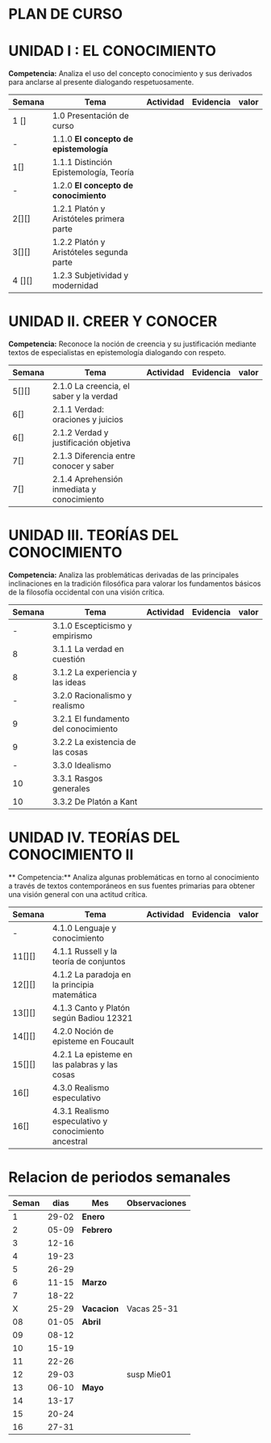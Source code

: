 # PLAN DE CURSO 

# UNIDAD I : EL CONOCIMIENTO  
**Competencia:** 
Analiza el uso del concepto conocimiento y sus derivados para anclarse al
presente dialogando respetuosamente.


| Semana | Tema                                     | Actividad | Evidencia | valor |
|--------|------------------------------------------|-----------|-----------|-------|
| 1 []   | 1.0 Presentación de curso                |           |           |       |
| -      | 1.1.0 **El concepto de epistemología**   |           |           |       |
| 1[]    | 1.1.1 Distinción  Epistemología, Teoría  |           |           |       |
| -      | 1.2.0 **El concepto de conocimiento**    |           |           |       |
| 2[][]  | 1.2.1 Platón y Aristóteles primera parte |           |           |       |
| 3[][]  | 1.2.2 Platón y Aristóteles segunda parte |           |           |       |
| 4 [][] | 1.2.3 Subjetividad y modernidad          |           |           |       |


# UNIDAD II. CREER Y CONOCER
**Competencia:**
Reconoce la noción de creencia y su justificación mediante textos de especialistas 
en epistemología dialogando con respeto.


| Semana | Tema                                       | Actividad | Evidencia | valor |
|--------|--------------------------------------------|-----------|-----------|-------|
| 5[][]  | 2.1.0 La creencia, el saber y la verdad    |           |           |       |
| 6[]    | 2.1.1 Verdad: oraciones y juicios          |           |           |       |
| 6[]    | 2.1.2 Verdad y justificación objetiva      |           |           |       |
| 7[]    | 2.1.3 Diferencia entre conocer y saber     |           |           |       |
| 7[]    | 2.1.4 Aprehensión inmediata y conocimiento |           |           |       |




# UNIDAD III. TEORÍAS DEL CONOCIMIENTO  
**Competencia:** 
 Analiza las problemáticas derivadas de las principales inclinaciones en la tradición
filosófica para valorar los fundamentos básicos de la filosofía occidental con una
visión crítica.


| Semana | Tema                                  | Actividad | Evidencia | valor |
|--------|---------------------------------------|-----------|-----------|-------|
| -      | 3.1.0 Escepticismo y empirismo        |           |           |       |
| 8      | 3.1.1 La verdad en cuestión           |           |           |       |
| 8      | 3.1.2 La experiencia y las ideas      |           |           |       |
| -      | 3.2.0 Racionalismo y realismo         |           |           |       |
| 9      | 3.2.1 El fundamento  del conocimiento |           |           |       |
| 9      | 3.2.2 La existencia de las cosas      |           |           |       |
| -      | 3.3.0 Idealismo                       |           |           |       |
| 10     | 3.3.1 Rasgos generales                |           |           |       |
| 10     | 3.3.2 De Platón a Kant                |           |           |       |
 

 
# UNIDAD IV. TEORÍAS DEL CONOCIMIENTO II 
** Competencia:** 
Analiza algunas problemáticas en torno al conocimiento a través de
textos contemporáneos en sus fuentes primarias para obtener una visión 
general con una actitud crítica.



| Semana | Tema                                                 | Actividad | Evidencia | valor |
|--------|------------------------------------------------------|-----------|-----------|-------|
| -      | 4.1.0 Lenguaje y conocimiento                        |           |           |       |
| 11[][] | 4.1.1 Russell y la teoría de conjuntos               |           |           |       |
| 12[][] | 4.1.2 La paradoja en la principia matemática         |           |           |       |
| 13[][] | 4.1.3 Canto y Platón según Badiou   12321                 |           |           |       |
| 14[][] | 4.2.0 Noción de episteme en Foucault                 |           |           |       |
| 15[][] | 4.2.1 La episteme en las palabras y las cosas        |           |           |       |
| 16[]   | 4.3.0 Realismo especulativo                          |           |           |       |
| 16[]   | 4.3.1 Realismo especulativo y conocimiento ancestral |           |           |       |




# Relacion de periodos semanales 
 

| Seman  | dias  | Mes         | Observaciones    |
|--------|-------|-------------|------------------|
| 1      | 29-02 | **Enero**   |                  |
| 2      | 05-09 | **Febrero** |                  |
| 3      | 12-16 |             |                  |
| 4      | 19-23 |             |                  |
| 5      | 26-29 |             |                  |
| 6      | 11-15 | **Marzo**   |                  |
| 7      | 18-22 |             |                  |
| X      | 25-29 |**Vacacion** | Vacas  25-31     |
| 08     | 01-05 | **Abril**   |                  |
| 09     | 08-12 |             |                  |
| 10     | 15-19 |             |                  |
| 11     | 22-26 |             |                  |
| 12     | 29-03 |             | susp Mie01       |
| 13     | 06-10 | **Mayo**    |                  |
| 14     | 13-17 |             |                  |
| 15     | 20-24 |             |                  |
| 16     | 27-31 |             |                  |

